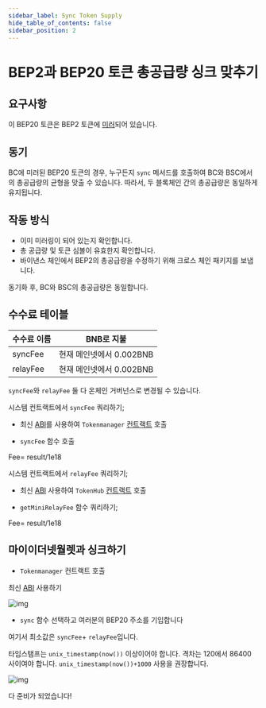 ```yaml
---
sidebar_label: Sync Token Supply
hide_table_of_contents: false
sidebar_position: 2
---
```


# BEP2과 BEP20 토큰 총공급량 싱크 맞추기

## 요구사항

이 BEP20 토큰은 BEP2 토큰에 [미러](mirror.md)되어 있습니다.

## 동기

BC에 미러된 BEP20 토큰의 경우, 누구든지 `sync` 메서드를 호출하여 BC와 BSC에서의 총공급량의 균형을 맞출 수 있습니다. 따라서, 두 블록체인 간의 총공급량은 동일하게 유지됩니다.

## 작동 방식

- 이미 미러링이 되어 있는지 확인합니다.
- 총 공급량 및 토큰 심볼이 유효한지 확인합니다.
- 바이낸스 체인에서 BEP2의 총공급량을 수정하기 위해 크로스 체인 패키지를 보냅니다.

동기화 후, BC와 BSC의 총공급량은 동일합니다.

## 수수료 테이블

| 수수료 이름   | BNB로 지불 |
| ----------- | ---------------------------- |
| syncFee     | 현재 메인넷에서 0.002BNB |
| relayFee    | 현재 메인넷에서 0.002BNB |

`syncFee`와 `relayFee` 둘 다 온체인 거버넌스로 변경될 수 있습니다.

시스템 컨트랙트에서 `syncFee` 쿼리하기;

- 최신 [ABI](https://github.com/bnb-chain/bsc-genesis-contract/blob/master/abi/tokenmanager.abi )를 사용하여 `Tokenmanager` [컨트랙트](https://testnet.bscscan.com/address/0x0000000000000000000000000000000000001008#writeContract) 호출

- `syncFee` 함수 호출

Fee= result/1e18

시스템 컨트랙트에서 `relayFee` 쿼리하기;

- 최신 [ABI](https://github.com/bnb-chain/bsc-genesis-contract/blob/master/abi/tokenhub.abi) 사용하여 `TokenHub` [컨트랙트](https://testnet.bscscan.com/address/0x0000000000000000000000000000000000001008#writeContract) 호출

- `getMiniRelayFee` 함수 쿼리하기;

Fee= result/1e18

## 마이이더넷월렛과 싱크하기

- `Tokenmanager` 컨트랙트 호출

최신 [ABI](https://github.com/bnb-chain/bsc-genesis-contract/blob/master/abi/tokenmanager.abi) 사용하기

![img](https://lh5.googleusercontent.com/SYyvWVcLHELSE72JSXqBwMJB6Y50jMz5HgH6irmCbyxGwr-W_Hz-vbm4IqWXAqE2hvCAXaqNKfs28ZhGFtMrMrDgWvDfEkHPunnSuxSKPpLBtuxmiX-b5yRjfczENJxKDrqSAYWy)

- `sync` 함수 선택하고 여러분의 BEP20 주소를 기입합니다

여기서 최소값은 `syncFee`+ `relayFee`입니다.

타임스탬프는 `unix_timestamp(now())` 이상이어야 합니다. 격차는 120에서 86400 사이여야 합니다. `unix_timestamp(now())+1000` 사용을 권장합니다.

![img](https://lh5.googleusercontent.com/EIgRKIBY8unMsuSBa88jY_EXdJeO1WtaXTQLV905AZmPJDsN72chHcPZrDEWOeD8m1a1awEwP43Uh0eFURLXSKQvnfc3J9YzWLYuBvAeVwIwicKfLUZlCkvkR0NdWxkYWAQKa3Ii)

다 준비가 되었습니다!